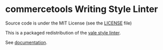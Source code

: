 # commercetools Writing Style Linter

Source code is under the MIT License (see the [LICENSE](../../LICENSE) file)

This is a packaged redistribution of the [vale style linter](https://vale.sh/).

See [documentation](https://docs-kit.commercetools.vercel.app/documentation/configuration/packages#commercetools-writing-style-linter).
